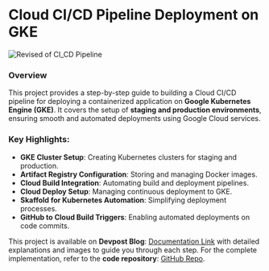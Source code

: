 # Cloud CI/CD Pipeline Deployment on GKE

![Revised of CI_CD Pipeline](https://github.com/user-attachments/assets/9e034a4f-39c7-4c8e-9ebd-3ff27ec252ea)


### Overview

This project provides a step-by-step guide to building a Cloud CI/CD pipeline for deploying a containerized application on **Google Kubernetes Engine (GKE)**. It covers the setup of **staging and production environments**, ensuring smooth and automated deployments using Google Cloud services.

### Key Highlights:
- **GKE Cluster Setup**: Creating Kubernetes clusters for staging and production.
- **Artifact Registry Configuration**: Storing and managing Docker images.
- **Cloud Build Integration**: Automating build and deployment pipelines.
- **Cloud Deploy Setup**: Managing continuous deployment to GKE.
- **Skaffold for Kubernetes Automation**: Simplifying deployment processes.
- **GitHub to Cloud Build Triggers**: Enabling automated deployments on code commits.

This project is available on **Devpost Blog**: [Documentation Link](https://dev.to/ashunair/automated-cicd-pipeline-to-deploy-app-on-google-cloud-using-gke-5dm4) with detailed explanations and images to guide you through each step. For the complete implementation, refer to the **code repository**: [GitHub Repo](https://github.com/ashunair/CICD-Pipeline.git).


